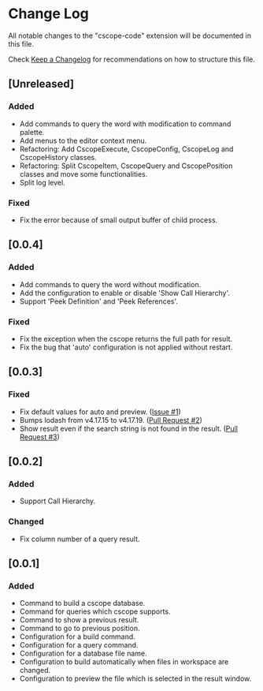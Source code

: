 # Change Log

All notable changes to the "cscope-code" extension will be documented in this file.

Check [Keep a Changelog](http://keepachangelog.com/) for recommendations on how to structure this file.

## [Unreleased]
### Added
- Add commands to query the word with modification to command palette.
- Add menus to the editor context menu.
- Refactoring: Add CscopeExecute, CscopeConfig, CscopeLog and CscopeHistory classes.
- Refactoring: Split CscopeItem, CscopeQuery and CscopePosition classes and move some functionalities.
- Split log level.

### Fixed
- Fix the error because of small output buffer of child process.

## [0.0.4]
### Added
- Add commands to query the word without modification.
- Add the configuration to enable or disable 'Show Call Hierarchy'.
- Support 'Peek Definition' and 'Peek References'.

### Fixed
- Fix the exception when the cscope returns the full path for result.
- Fix the bug that 'auto' configuration is not applied without restart.

## [0.0.3]
### Fixed
- Fix default values for auto and preview. ([Issue #1](https://github.com/SeungukShin/cscope-code/issues/1))
- Bumps lodash from v4.17.15 to v4.17.19. ([Pull Request #2](https://github.com/SeungukShin/cscope-code/pull/2))
- Show result even if the search string is not found in the result. ([Pull Request #3](https://github.com/SeungukShin/cscope-code/pull/3))

## [0.0.2]
### Added
- Support Call Hierarchy.

### Changed
- Fix column number of a query result.

## [0.0.1]
### Added
- Command to build a cscope database.
- Command for queries which cscope supports.
- Command to show a previous result.
- Command to go to previous position.
- Configuration for a build command.
- Configuration for a query command.
- Configuration for a database file name.
- Configuration to build automatically when files in workspace are changed.
- Configuration to preview the file which is selected in the result window.
